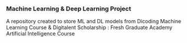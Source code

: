 ### Machine Learning & Deep Learning Project
A repository created to store ML and DL models from Dicoding Machine Learning Course & Digitalent Scholarship : Fresh Graduate Academy Artificial Intelligence Course
